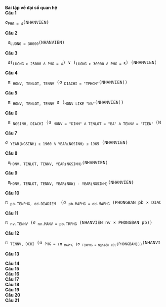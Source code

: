 **Bài tập về đại số quan hệ<br>**
**Câu 1<br>**
<pre>&sigma;<sub>PHG = 4</sub>(NHANVIEN)</pre>

**Câu 2<br>**
<pre> &sigma;<sub>LUONG = 30000</sub>(NHANVIEN)</pre>

**Câu 3<br>**
<pre> &sigma;(<sub>LUONG > 25000 Λ PHG = 4</sub>) ∨ (<sub>LUONG > 30000 Λ PHG = 5</sub>) (NHANVIEN)</pre>

**Câu 4<br>**
<pre> &pi; <sub>HONV, TENLOT, TENNV</sub> (&sigma;<sub> DIACHI = "TPHCM"</sub>(NHANVIEN))</pre>

**Câu 5<br>**
<pre> &pi; <sub>HONV, TENLOT, TENNV</sub> &sigma; (<sub>HONV LIKE "N%"</sub>(NHANVIEN))</pre>

**Câu 6<br>**
<pre> &pi; <sub>NGSINH, DIACHI</sub> (&sigma; <sub>HONV = "DINH" Λ TENLOT = "BA" Λ TENNV = "TIEN" </sub>(NHANVIEN))</pre>

**Câu 7<br>**
<pre>&sigma; <sub>YEAR(NGSINH) &ge; 1960 Λ YEAR(NGSINH) &le; 1965</sub> (NHANVIEN)</pre>

**Câu 8<br>**
<pre> &pi;<sub>HONV, TENLOT, TENNV, YEAR(NGSINH)</sub>(NHANVIEN)</pre>

**Câu 9<br>**
<pre> &pi;<sub>HONV, TENLOT, TENNV, YEAR(NOW) - YEAR(NGSINH)</sub>(NHANVIEN)</pre>

**Câu 10<br>**
<pre>&pi; <sub>pb.TENPHG, dd.DIADIEM </sub> (&sigma; <sub>pb.MAPHG = dd.MAPHG</sub> (PHONGBAN pb &#10799; DIADIEM dd))</pre>

**Câu 11<br>**
<pre>&pi; <sub>nv.TENNV</sub> (&sigma;<sub> nv.MANV = pb.TRPHG</sub> (NHANVIEN nv &#10799; PHONGBAN pb))
</pre>

**Câu 12<br>**
<pre>&pi; <sub>TENNV, DCHI</sub> (&sigma; <sub>PHG = (&pi; <sub>MAPHG</sub> (&sigma; <sub>TENPHG = Nghiên cứu</sub>(PHONGBAN)))</sub>(NHANVIEN))</pre>

**Câu 13<br>**
   
**Câu 14<br>**
**Câu 15<br>**
**Câu 16<br>**
**Câu 17<br>**
**Câu 18<br>**
**Câu 19<br>**
**Câu 20<br>**
**Câu 21<br>**
